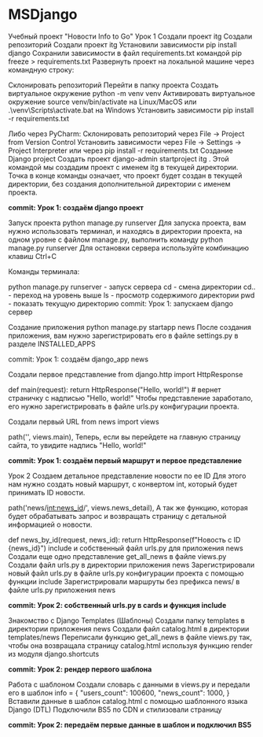 # MSDjango

Учебный проект "Новости Info to Go"
Урок 1
Создали проект itg
Создали репозиторий
Создали проект itg
Установили зависимости pip install django
Сохранили зависимости в файл requirements.txt командой pip freeze > requirements.txt
Развернуть проект на локальной машине через командную строку:

Склонировать репозиторий
Перейти в папку проекта
Создать виртуальное окружение python -m venv venv
Активировать виртуальное окружение source venv/bin/activate на Linux/MacOS или .\venv\Scripts\activate.bat на Windows
Установить зависимости pip install -r requirements.txt

Либо через PyCharm:
Склонировать репозиторий через File -> Project from Version Control
Установить зависимости через File -> Settings -> Project Interpreter или через pip install -r requirements.txt
Создание Django project
Создать проект django-admin startproject itg . Этой командой мы создадим проект с именем itg в текущей директории. Точка в конце команды означает, что проект будет создан в текущей директории, без создания дополнительной директории с именем проекта.

**commit: Урок 1: создаём django проект**



Запуск проекта python manage.py runserver Для запуска проекта, вам нужно использовать терминал, и находясь в директории проекта, на одном уровне с файлом manage.py, выполнить команду python manage.py runserver Для остановки сервера используйте комбинацию клавиш Ctrl+C

Команды терминала:

python manage.py runserver - запуск сервера
cd - смена директории
cd.. - переход на уровень выше
ls - просмотр содержимого директории
pwd - показать текущую директорию
commit: Урок 1: запускаем django сервер

Создание приложения python manage.py startapp news После создания приложения, вам нужно зарегистрировать его в файле settings.py в разделе INSTALLED_APPS

commit: Урок 1: cоздаём django_app news

Создали первое представление
from django.http import HttpResponse

def main(request):
    return HttpResponse("Hello, world!")  # вернет страничку с надписью "Hello, world!"
Чтобы представление заработало, его нужно зарегистрировать в файле urls.py конфигурации проекта.

Создали первый URL
from news import views

path('', views.main),
Теперь, если вы перейдете на главную страницу сайта, то увидите надпись "Hello, world!"

**commit: Урок 1: создаём первый маршрут и первое представление**



Урок 2
Создаем детальное представление новости по ее ID
Для этого нам нужно создать новый маршрут, с конвертом int, который будет принимать ID новости.

path('news/<int:news_id>/', views.news_detail),
А так же функцию, которая будет обрабатывать запрос и возвращать страницу с детальной информацией о новости.

def news_by_id(request, news_id):
    return HttpResponse(f"Новость с ID {news_id}")
include и собственный файл urls.py для приложения news
Создали еще одно представление get_all_news в файле views.py
Создали файл urls.py в директории приложения news
Зарегистрировали новый файл urls.py в файле urls.py конфигурации проекта с помощью функции include
Зарегистрировали маршруты без префикса news/ в файле urls.py приложения news

**commit: Урок 2: собственный urls.py в cards и функция include**



Знакомство с Django Templates (Шаблоны)
Создали папку templates в директории приложения news
Создали файл catalog.html в директории templates/news
Переписали функцию get_all_news в файле views.py так, чтобы она возвращала страницу catalog.html используя функцию render из модуля django.shortcuts

**commit: Урок 2: рендер первого шаблона**



Работа с шаблоном
Создали словарь с данными в views.py и передали его в шаблон
info = {
    "users_count": 100600,
    "news_count": 1000,
}
Вставили данные в шаблон catalog.html с помощью шаблонного языка Django (DTL)
Подключили BS5 по CDN и стилизовали страницу

**commit: Урок 2: передаём первые данные в шаблон и подключил BS5**





